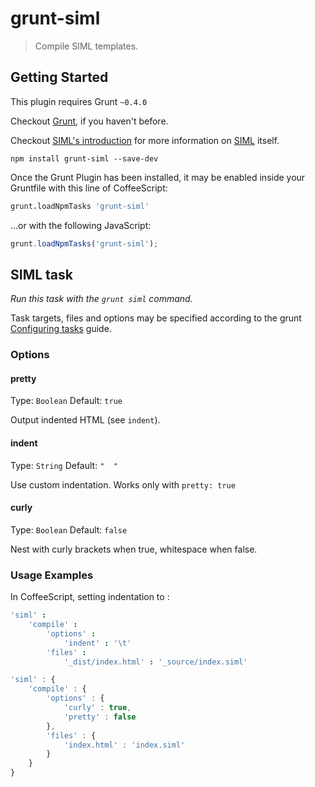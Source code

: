 # grunt-siml
> Compile SIML templates.

## Getting Started
This plugin requires Grunt `~0.4.0`

Checkout [Grunt](http://gruntjs.com/), if you haven't before.

Checkout [SIML's introduction](https://github.com/padolsey/SIML/wiki/101---Introduction) for more information on [SIML](https://github.com/padolsey/SIML) itself.

```shell
npm install grunt-siml --save-dev
```

Once the Grunt Plugin has been installed, it may be enabled inside your Gruntfile with this line of CoffeeScript:

```coffee
grunt.loadNpmTasks 'grunt-siml'
```

...or with the following JavaScript:

```js
grunt.loadNpmTasks('grunt-siml');
```

## SIML task
_Run this task with the `grunt siml` command._

Task targets, files and options may be specified according to the grunt [Configuring tasks](http://gruntjs.com/configuring-tasks) guide.

### Options

#### pretty
Type: `Boolean`
Default: `true`

Output indented HTML (see `indent`).

#### indent
Type: `String`
Default: `"  "`

Use custom indentation. Works only with `pretty: true`

#### curly
Type: `Boolean`
Default: `false`

Nest with curly brackets when true, whitespace when false.

### Usage Examples

In CoffeeScript, setting indentation to :

```coffee
'siml' :
	'compile' :
		'options' : 
		  	'indent' : '\t'
		'files' :
			'_dist/index.html' : '_source/index.siml'
```


```js
'siml' : {
	'compile' : {
		'options' : {
			'curly' : true,
			'pretty' : false
		},
		'files' : {
			'index.html' : 'index.siml'
		}
	}
}
```
